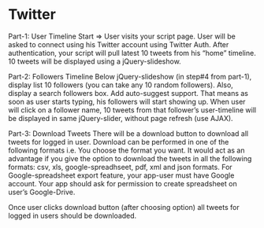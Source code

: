 # Twitter


Part-1: User Timeline
Start => User visits your script page.
User will be asked to connect using his Twitter account using Twitter Auth.
After authentication, your script will pull latest 10 tweets from his “home” timeline.
10 tweets will be displayed using a jQuery-slideshow.

Part-2: Followers Timeline
Below jQuery-slideshow (in step#4 from part-1), display list 10 followers (you can take any 10 random followers).
Also, display a search followers box. Add auto-suggest support. That means as soon as user starts typing, his followers will start showing up.
When user will click on a follower name, 10 tweets from that follower’s user-timeline will be displayed in same jQuery-slider, without page refresh (use AJAX).

Part-3: Download Tweets
There will be a download button to download all tweets for logged in user.
Download can be performed in one of the following formats i.e. You choose the format you want. It would act as an advantage if you give the option to download the tweets in all the following formats:
csv, xls, google-spreadhseet, pdf, xml and json formats.
For Google-spreadsheet export feature, your app-user must have Google account. Your app should ask for permission to create spreadsheet on user’s Google-Drive.

Once user clicks download button (after choosing option) all tweets for logged in users should be downloaded.

